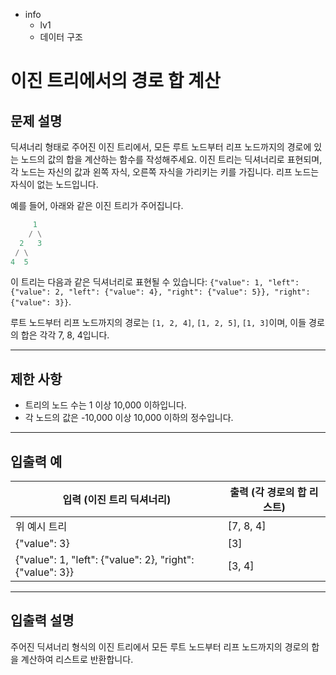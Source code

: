 - info
    - lv1
    - 데이터 구조

# 이진 트리에서의 경로 합 계산
## 문제 설명
딕셔너리 형태로 주어진 이진 트리에서, 모든 루트 노드부터 리프 노드까지의 경로에 있는 노드의 값의 합을 계산하는 함수를 작성해주세요. 이진 트리는 딕셔너리로 표현되며, 각 노드는 자신의 값과 왼쪽 자식, 오른쪽 자식을 가리키는 키를 가집니다. 리프 노드는 자식이 없는 노드입니다.

예를 들어, 아래와 같은 이진 트리가 주어집니다.

```python
     1
    / \
  2   3
 / \
4  5
```

이 트리는 다음과 같은 딕셔너리로 표현될 수 있습니다: `{"value": 1, "left": {"value": 2, "left": {"value": 4}, "right": {"value": 5}}, "right": {"value": 3}}`.

루트 노드부터 리프 노드까지의 경로는 `[1, 2, 4]`, `[1, 2, 5]`, `[1, 3]`이며, 이들 경로의 합은 각각 7, 8, 4입니다.

---

## 제한 사항

- 트리의 노드 수는 1 이상 10,000 이하입니다.
- 각 노드의 값은 -10,000 이상 10,000 이하의 정수입니다.

---

## 입출력 예

|   입력 (이진 트리 딕셔너리)                       | 출력 (각 경로의 합 리스트) |
| ------------------------------------------------ | ------------------------- |
| 위 예시 트리                                     | [7, 8, 4]                 |
| {"value": 3}                                     | [3]                       |
| {"value": 1, "left": {"value": 2}, "right": {"value": 3}} | [3, 4]                   |

---

## 입출력 설명
주어진 딕셔너리 형식의 이진 트리에서 모든 루트 노드부터 리프 노드까지의 경로의 합을 계산하여 리스트로 반환합니다.